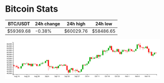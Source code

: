 # Bitcoin Stats

BTC/USDT|24h change|24h high|24h low|
|---|---|---|---|
|$59369.68|-0.38%|$60029.76|$58486.65|

<img src="./chart.svg">
